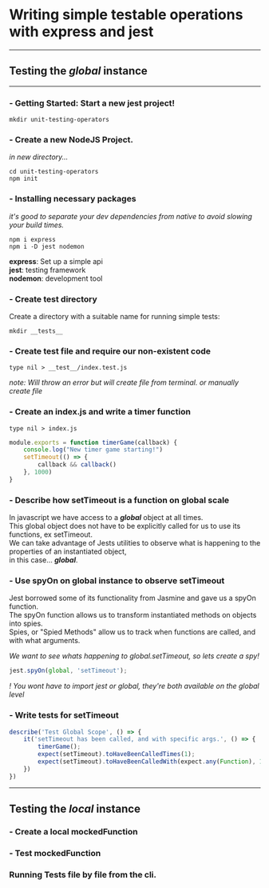 
# Writing simple testable operations with express and jest
___


## Testing the *global* instance
___


### - Getting Started: Start a new jest project!

    mkdir unit-testing-operators

### - Create a new NodeJS Project.
*in new directory...*

    cd unit-testing-operators
    npm init

### - Installing necessary packages
*it's good to separate your dev dependencies from native to avoid slowing your build times.*

    npm i express
    npm i -D jest nodemon

**express**: Set up a simple api </br>
**jest**: testing framework </br>
**nodemon**: development tool </br>

### - Create test directory

Create a directory with a suitable name for running simple tests:

    mkdir __tests__

### - Create test file and require our non-existent code

    type nil > __test__/index.test.js
*note: Will throw an error but will create file from terminal.*
*or manually create file*

### - Create an index.js and write a timer function

    type nil > index.js

```javascript
module.exports = function timerGame(callback) {
    console.log("New timer game starting!")
    setTimeout(() => {
        callback && callback()
    }, 1000)
}
```

### - Describe how setTimeout is a function on global scale

In javascript we have access to a ***global*** object at all times. </br>
This global object does not have to be explicitly called for us to use its functions, ex setTimeout. </br> 
We can take advantage of Jests utilities to observe what is happening to the properties of an instantiated object, </br>
in this case... ***global***.

### - Use spyOn on global instance to observe setTimeout

Jest borrowed some of its functionality from Jasmine and gave us a spyOn function. </br>
The spyOn function allows us to transform instantiated methods on objects into spies. </br>
Spies, or "Spied Methods" allow us to track when functions are called, and with what arguments. </br>

*We want to see whats happening to global.setTimeout, so lets create a spy!* 

```javascript
jest.spyOn(global, 'setTimeout');
```
*! You wont have to import jest or global, they're both available on the global level*

### - Write tests for setTimeout

```javascript
describe('Test Global Scope', () => {
    it('setTimeout has been called, and with specific args.', () => {
        timerGame();
        expect(setTimeout).toHaveBeenCalledTimes(1);
        expect(setTimeout).toHaveBeenCalledWith(expect.any(Function), 1000);
    })
})
```
___
## Testing the *local* instance

### - Create a local mockedFunction

### - Test mockedFunction


### Running Tests file by file from the cli.

